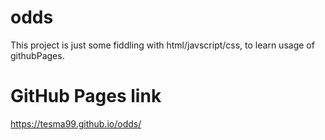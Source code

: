 # odds
This project is just some fiddling with html/javscript/css, to learn usage of githubPages.

# GitHub Pages link
https://tesma99.github.io/odds/
